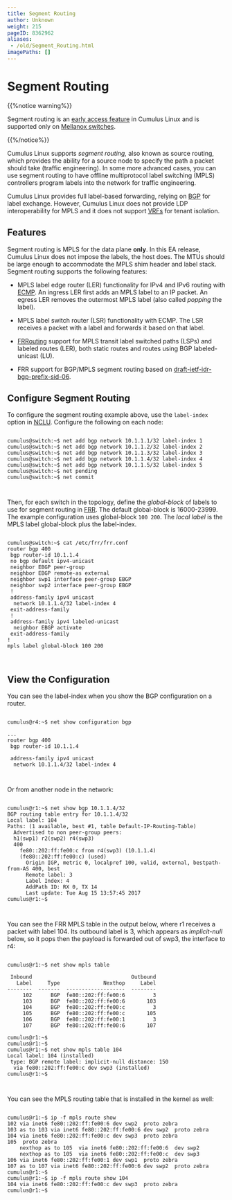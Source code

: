 ```yaml
---
title: Segment Routing
author: Unknown
weight: 215
pageID: 8362962
aliases:
 - /old/Segment_Routing.html
imagePaths: []
---
```

# Segment Routing

{{%notice warning%}}

Segment routing is an [early access
feature](https://support.cumulusnetworks.com/hc/en-us/articles/202933878)
in Cumulus Linux and is supported only on [Mellanox
switches](https://cumulusnetworks.com/products/hardware-compatibility-list/?Brand=mellanox).

{{%/notice%}}

Cumulus Linux supports *segment routing,* also known as source routing,
which provides the ability for a source node to specify the path a
packet should take (traffic engineering). In some more advanced cases,
you can use segment routing to have offline multiprotocol label
switching (MPLS) controllers program labels into the network for traffic
engineering.

Cumulus Linux provides full label-based forwarding, relying on
[BGP](/old/Border_Gateway_Protocol_-_BGP.html) for label exchange.
However, Cumulus Linux does not provide LDP interoperability for MPLS
and it does not support
[VRFs](/old/Virtual_Routing_and_Forwarding_-_VRF.html) for tenant
isolation.

## Features

Segment routing is MPLS for the data plane **only**. In this EA release,
Cumulus Linux does not impose the labels, the host does. The MTUs should
be large enough to accommodate the MPLS shim header and label stack.
Segment routing supports the following features:

  - MPLS label edge router (LER) functionality for IPv4 and IPv6 routing
    with
    [ECMP](/old/Equal_Cost_Multipath_Load_Sharing_-_Hardware_ECMP.html).
    An ingress LER first adds an MPLS label to an IP packet. An egress
    LER removes the outermost MPLS label (also called *popping* the
    label).

  - MPLS label switch router (LSR) functionality with ECMP. The LSR
    receives a packet with a label and forwards it based on that label.

  - [FRRouting](/old/FRRouting_Overview.html) support for MPLS transit
    label switched paths (LSPs) and labeled routes (LER), both static
    routes and routes using BGP labeled-unicast (LU).

  - FRR support for BGP/MPLS segment routing based on
    [draft-ietf-idr-bgp-prefix-sid-06](https://datatracker.ietf.org/doc/draft-ietf-idr-bgp-prefix-sid/).

## Configure Segment Routing

To configure the segment routing example above, use the `label-index`
option in [NCLU](/old/Network_Command_Line_Utility_-_NCLU.html).
Configure the following on each node:

``` 
                   
cumulus@switch:~$ net add bgp network 10.1.1.1/32 label-index 1
cumulus@switch:~$ net add bgp network 10.1.1.2/32 label-index 2
cumulus@switch:~$ net add bgp network 10.1.1.3/32 label-index 3
cumulus@switch:~$ net add bgp network 10.1.1.4/32 label-index 4
cumulus@switch:~$ net add bgp network 10.1.1.5/32 label-index 5
cumulus@switch:~$ net pending
cumulus@switch:~$ net commit
   
    
```

Then, for each switch in the topology, define the *global-block* of
labels to use for segment routing in
[FRR](/old/Configuring_FRRouting.html). The default global-block is
16000-23999. The example configuration uses global-block `100 200`. The
*local label* is the MPLS label global-block plus the label-index.

``` 
                   
cumulus@switch:~$ cat /etc/frr/frr.conf
router bgp 400
 bgp router-id 10.1.1.4
 no bgp default ipv4-unicast
 neighbor EBGP peer-group
 neighbor EBGP remote-as external
 neighbor swp1 interface peer-group EBGP
 neighbor swp2 interface peer-group EBGP
 !
 address-family ipv4 unicast
  network 10.1.1.4/32 label-index 4
 exit-address-family
 !
 address-family ipv4 labeled-unicast
  neighbor EBGP activate
 exit-address-family
!
mpls label global-block 100 200
   
    
```

## View the Configuration

You can see the label-index when you show the BGP configuration on a
router.

``` 
                   
cumulus@r4:~$ net show configuration bgp
 
...
router bgp 400
 bgp router-id 10.1.1.4
 
 address-family ipv4 unicast
  network 10.1.1.4/32 label-index 4
   
    
```

Or from another node in the network:

``` 
                   
cumulus@r1:~$ net show bgp 10.1.1.4/32
BGP routing table entry for 10.1.1.4/32
Local label: 104
Paths: (1 available, best #1, table Default-IP-Routing-Table)
  Advertised to non peer-group peers:
  h1(swp1) r2(swp2) r4(swp3)
  400
    fe80::202:ff:fe00:c from r4(swp3) (10.1.1.4)
    (fe80::202:ff:fe00:c) (used)
      Origin IGP, metric 0, localpref 100, valid, external, bestpath-from-AS 400, best
      Remote label: 3
      Label Index: 4
      AddPath ID: RX 0, TX 14
      Last update: Tue Aug 15 13:57:45 2017
cumulus@r1:~$ 
   
    
```

You can see the FRR MPLS table in the output below, where r1 receives a
packet with label 104. Its outbound label is 3, which appears as
*implicit-null* below, so it pops then the payload is forwarded out of
swp3, the interface to r4:

``` 
                   
cumulus@r1:~$ net show mpls table
 
 Inbound                                Outbound
   Label     Type              Nexthop     Label
--------  -------  -------------------  --------
     102      BGP  fe80::202:ff:fe00:6         3
     103      BGP  fe80::202:ff:fe00:6       103
     104      BGP  fe80::202:ff:fe00:c         3
     105      BGP  fe80::202:ff:fe00:c       105
     106      BGP  fe80::202:ff:fe00:1         3
     107      BGP  fe80::202:ff:fe00:6       107
 
cumulus@r1:~$ 
cumulus@r1:~$ 
cumulus@r1:~$ net show mpls table 104
Local label: 104 (installed)
 type: BGP remote label: implicit-null distance: 150
  via fe80::202:ff:fe00:c dev swp3 (installed)
cumulus@r1:~$ 
   
    
```

You can see the MPLS routing table that is installed in the kernel as
well:

``` 
                   
cumulus@r1:~$ ip -f mpls route show
102 via inet6 fe80::202:ff:fe00:6 dev swp2  proto zebra 
103 as to 103 via inet6 fe80::202:ff:fe00:6 dev swp2  proto zebra 
104 via inet6 fe80::202:ff:fe00:c dev swp3  proto zebra 
105  proto zebra 
    nexthop as to 105  via inet6 fe80::202:ff:fe00:6  dev swp2
    nexthop as to 105  via inet6 fe80::202:ff:fe00:c  dev swp3
106 via inet6 fe80::202:ff:fe00:1 dev swp1  proto zebra 
107 as to 107 via inet6 fe80::202:ff:fe00:6 dev swp2  proto zebra  
cumulus@r1:~$ 
cumulus@r1:~$ ip -f mpls route show 104
104 via inet6 fe80::202:ff:fe00:c dev swp3  proto zebra 
cumulus@r1:~$ 
   
    
```
